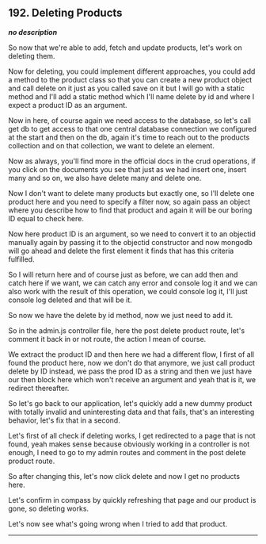 ## 192. Deleting Products

<strong><em>no description</em></strong>

So now that we're able to add, fetch and update products, let's work on deleting
them. 

Now for deleting, you could implement different approaches, you could add a
method to the product class so that you can create a new product object and call
delete on it just as you called save on it but I will go with a static method
and I'll add a static method which I'll name delete by id and where I expect a
product ID as an argument. 

Now in here, of course again we need access to the database, so let's call get
db to get access to that one central database connection we configured at the
start and then on the db, again it's time to reach out to the products
collection and on that collection, we want to delete an element. 

Now as always, you'll find more in the official docs in the crud operations, if
you click on the documents you see that just as we had insert one, insert many
and so on, we also have delete many and delete one. 

Now I don't want to delete many products but exactly one, so I'll delete one
product here and you need to specify a filter now, so again pass an object where
you describe how to find that product and again it will be our boring ID equal
to check here. 

Now here product ID is an argument, so we need to convert it to an objectid
manually again by passing it to the objectid constructor and now mongodb will go
ahead and delete the first element it finds that has this criteria fulfilled. 

So I will return here and of course just as before, we can add then and catch
here if we want, we can catch any error and console log it and we can also work
with the result of this operation, we could console log it, I'll just console
log deleted and that will be it. 

So now we have the delete by id method,  now we just need to add it. 

So in the admin.js controller file, here the post delete product route, let's
comment it back in or not route, the action I mean of course. 

We extract the product ID and then here we had a different flow, I first of all
found the product here, now we don't do that anymore, we just call product
delete by ID instead, we pass the prod ID as a string and then we just have our
then block here which won't receive an argument and yeah that is it, we redirect
thereafter. 

So let's go back to our application, let's quickly add a new dummy product with
totally invalid and uninteresting data and that fails, that's an interesting
behavior, let's fix that in a second. 

Let's first of all check if deleting works, I get redirected to a page that is
not found, yeah makes sense because obviously working in a controller is not
enough, I need to go to my admin routes and comment in the post delete product
route. 

So after changing this, let's now click delete and now I get no products here. 

Let's confirm in compass by quickly refreshing that page and our product is
gone, so deleting works. 

Let's now see what's going wrong when I tried to add that product. 

---